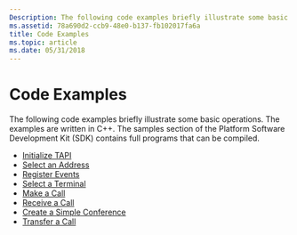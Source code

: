 ```yaml
---
Description: The following code examples briefly illustrate some basic operations. The examples are written in C++. The samples section of the Platform Software Development Kit (SDK) contains full programs that can be compiled.
ms.assetid: 78a690d2-ccb9-48e0-b137-fb102017fa6a
title: Code Examples
ms.topic: article
ms.date: 05/31/2018
---
```


# Code Examples

The following code examples briefly illustrate some basic operations. The examples are written in C++. The samples section of the Platform Software Development Kit (SDK) contains full programs that can be compiled.

-   [Initialize TAPI](https://msdn.microsoft.com/library/ms728171(v=VS.85).aspx)
-   [Select an Address](https://msdn.microsoft.com/library/ms734192(v=VS.85).aspx)
-   [Register Events](https://msdn.microsoft.com/library/ms734177(v=VS.85).aspx)
-   [Select a Terminal](https://msdn.microsoft.com/library/ms734193(v=VS.85).aspx)
-   [Make a Call](https://msdn.microsoft.com/library/ms733298(v=VS.85).aspx)
-   [Receive a Call](https://msdn.microsoft.com/library/ms734172(v=VS.85).aspx)
-   [Create a Simple Conference](https://msdn.microsoft.com/library/ms726950(v=VS.85).aspx)
-   [Transfer a Call](https://msdn.microsoft.com/library/ms734809(v=VS.85).aspx)

 

 



